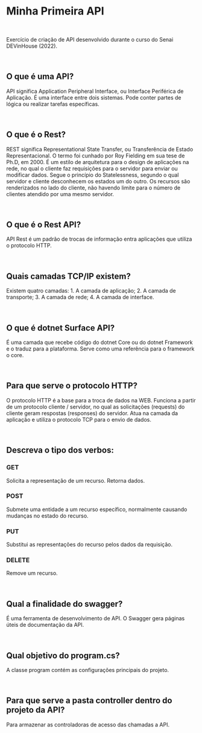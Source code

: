 <h1>Minha Primeira API</h1>
<br>
<p>Exercício de criação de API desenvolvido durante o curso do Senai DEVinHouse (2022).</p>
<br>

<h2>O que é uma API?</h2>
<p>API significa Application Peripheral Interface, ou Interface Periférica de Aplicação. É uma interface entre dois sistemas. Pode conter partes de lógica ou realizar tarefas específicas. </p>
<br>

<h2>O que é o Rest?</h2>
<p>REST significa Representational State Transfer, ou Transferência de Estado Representacional. O termo foi cunhado por Roy Fielding em sua tese de Ph.D, em 2000. É um estilo de arquitetura para o design de aplicações na rede, no qual o cliente faz requisições para o servidor para enviar ou modificar dados. Segue o princípio do Statelessness, segundo o qual servidor e cliente desconhecem os estados um do outro. Os recursos são renderizados no lado do cliente, não havendo limite para o número de clientes atendido por uma mesmo servidor.</p>
<br>

<h2>O que é o Rest API?</h2>
<p>API Rest é um padrão de trocas de informação entra aplicações que utiliza o protocolo HTTP. </p>
<br>

<h2>Quais camadas TCP/IP existem?</h2>
<p>Existem quatro camadas: 1. A camada de aplicação; 2. A camada de transporte; 3. A camada de rede; 4. A camada de interface.</p>
<br>

<h2>O que é dotnet Surface API?</h2>
<p>É uma camada que recebe código do dotnet Core ou do dotnet Framework e o traduz para a plataforma. Serve como uma referência para o framework o core.</p>
<br>

<h2>Para que serve o protocolo HTTP?</h2>
<p>O protocolo HTTP é a base para a troca de dados na WEB. Funciona a partir de um protocolo cliente / servidor, no qual as solicitações (requests) do cliente geram respostas (responses) do servidor. Atua na camada da aplicação e utiliza o protocolo TCP para o envio de dados. </p>
<br>

<h2>Descreva o tipo dos verbos: </h2>
<h3>GET</h3>
<p>Solicita a representação de um recurso. Retorna dados.</p>
<h3>POST</h3>
<p>Submete uma entidade a um recurso específico, normalmente causando mudanças no estado do recurso.</p>
<h3>PUT</h3>
<p>Substitui as representações do recurso pelos dados da requisição.</p>
<h3>DELETE</h3>
<p>Remove um recurso.</p>

<br>
<h2>Qual a finalidade do swagger?</h2>
<p>É uma ferramenta de desenvolvimento de API. O Swagger gera páginas úteis de documentação da API.</p>
<br>

<h2>Qual objetivo do program.cs?</h2>
<p>A classe program contém as configurações principais do projeto. </p>
<br>

<h2>Para que serve a pasta controller dentro do projeto da API?</h2>
<p>Para armazenar as controladoras de acesso das chamadas a API.</p>
<br>